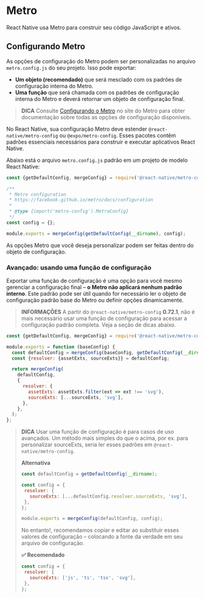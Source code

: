 # Metro
React Native usa Metro para construir seu código JavaScript e ativos.

## Configurando Metro
As opções de configuração do Metro podem ser personalizadas no arquivo `metro.config.js` do seu projeto. Isso pode exportar:

* **Um objeto (recomendado)** que será mesclado com os padrões de configuração interna do Metro.
* **Uma função** que será chamada com os padrões de configuração interna do Metro e deverá retornar um objeto de configuração final.

> **DICA**
> Consulte [Configurando o Metro](https://facebook.github.io/metro/docs/configuration) no site do Metro para obter documentação sobre todas as opções de configuração disponíveis.

No React Native, sua configuração Metro deve estender `@react-native/metro-config` ou `@expo/metro-config`. Esses pacotes contêm padrões essenciais necessários para construir e executar aplicativos React Native.

Abaixo está o arquivo `metro.config.js` padrão em um projeto de modelo React Native:

```js
const {getDefaultConfig, mergeConfig} = require('@react-native/metro-config');

/**
 * Metro configuration
 * https://facebook.github.io/metro/docs/configuration
 *
 * @type {import('metro-config').MetroConfig}
 */
const config = {};

module.exports = mergeConfig(getDefaultConfig(__dirname), config);
```

As opções Metro que você deseja personalizar podem ser feitas dentro do objeto de configuração.

### Avançado: usando uma função de configuração
Exportar uma função de configuração é uma opção para você mesmo gerenciar a configuração final – **o Metro não aplicará nenhum padrão interno**. Este padrão pode ser útil quando for necessário ler o objeto de configuração padrão base do Metro ou definir opções dinamicamente.

> **INFORMAÇÕES**
> A partir do `@react-native/metro-config` **0.72.1**, não é mais necessário usar uma função de configuração para acessar a configuração padrão completa. Veja a seção de dicas abaixo.

```js
const {getDefaultConfig, mergeConfig} = require('@react-native/metro-config');

module.exports = function (baseConfig) {
  const defaultConfig = mergeConfig(baseConfig, getDefaultConfig(__dirname));
  const {resolver: {assetExts, sourceExts}} = defaultConfig;

  return mergeConfig(
    defaultConfig,
    {
      resolver: {
        assetExts: assetExts.filter(ext => ext !== 'svg'),
        sourceExts: [...sourceExts, 'svg'],
      },
    },
  );
};
```

> **DICA**
> Usar uma função de configuração é para casos de uso avançados. Um método mais simples do que o acima, por ex. para personalizar sourceExts, seria ler esses padrões em `@react-native/metro-config`.
> 
> **Alternativa**
> ```js
> const defaultConfig = getDefaultConfig(__dirname);
> 
> const config = {
>  resolver: {
>    sourceExts: [...defaultConfig.resolver.sourceExts, 'svg'],
>  },
> };
>
> module.exports = mergeConfig(defaultConfig, config);
> ```
> No entanto!, recomendamos copiar e editar ao substituir esses valores de configuração – colocando a fonte da verdade em seu arquivo de configuração.
>
> **✅ Recomendado**
> ```js
> const config = {
>  resolver: {
>    sourceExts: ['js', 'ts', 'tsx', 'svg'],
>  },
>};
>```
